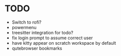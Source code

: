 # TODO

- Switch to rofi?
- powermenu
- treesitter integration for todo?
- fix login prompt to assume correct user
- have kitty appear on scratch workspace by default
- qutebrowser bookmarks
